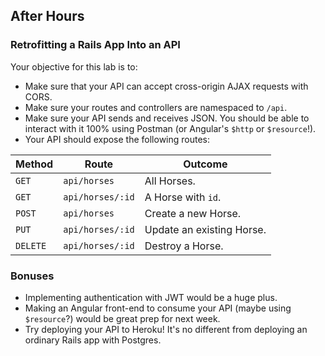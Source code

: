## After Hours
### Retrofitting a Rails App Into an API
Your objective for this lab is to:

* Make sure that your API can accept cross-origin AJAX requests with CORS.
* Make sure your routes and controllers are namespaced to `/api`.
* Make sure your API sends and receives JSON. You should be able to interact with it 100% using Postman (or Angular's `$http` or `$resource`!).
* Your API should expose the following routes:

Method   | Route           | Outcome
---------|-----------------|--------
`GET`    |`api/horses`     | All Horses.
`GET`    |`api/horses/:id` | A Horse with `id`.
`POST`   |`api/horses`     | Create a new Horse.
`PUT`    |`api/horses/:id` | Update an existing Horse.
`DELETE` |`api/horses/:id` | Destroy a Horse.

### Bonuses
* Implementing authentication with JWT would be a huge plus.
* Making an Angular front-end to consume your API (maybe using `$resource`?) would be great prep for next week.
* Try deploying your API to Heroku! It's no different from deploying an ordinary Rails app with Postgres. 